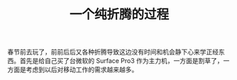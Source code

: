 ﻿---
layout: post
title: 一个纯折腾的过程
---

春节前去玩了，前前后后又各种折腾导致这边没有时间和机会静下心来学正经东西。首先是给自己买了台微软的 Surface Pro3 作为主力机，一方面是割草了，一方面是考虑到以后对移动工作的需求越来越多。
